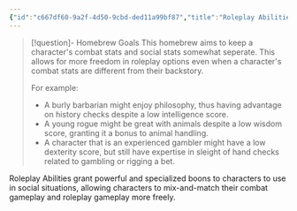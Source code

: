 ```yaml
---
{"id":"c667df60-9a2f-4d50-9cbd-ded11a99bf87","title":"Roleplay Abilities","description":"Roleplay Abilities grant powerful and specialized boons to characters to use in social situations, allowing characters to mix-and-match their combat gameplay and roleplay gameplay more freely.","publish":true,"date_created":"Sunday, April 21st 2024, 10:02:46 pm","date_modified":"Sunday, April 21st 2024, 10:17:39 pm","cssclasses":["mado-heading"],"path":"Tabletop/Homebrew/Dungeons & Dragons/Roleplay Abilities/index.md","permalink":"/tabletop/homebrew/dungeons-and-dragons/roleplay-abilities/index/","PassFrontmatter":true}
---
```



> [!question]- Homebrew Goals
> This homebrew aims to keep a character's combat stats and social stats somewhat seperate. This allows for more freedom in roleplay options even when a character's combat stats are different from their backstory.
>
> For example:
> - A burly barbarian might enjoy philosophy, thus having advantage on history checks despite a low intelligence score.
> - A young rogue might be great with animals despite a low wisdom score, granting it a bonus to animal handling.
> - A character that is an experienced gambler might have a low dexterity score, but still have expertise in sleight of hand checks related to gambling or rigging a bet.

Roleplay Abilities grant powerful and specialized boons to characters to use in social situations, allowing characters to mix-and-match their combat gameplay and roleplay gameplay more freely.
